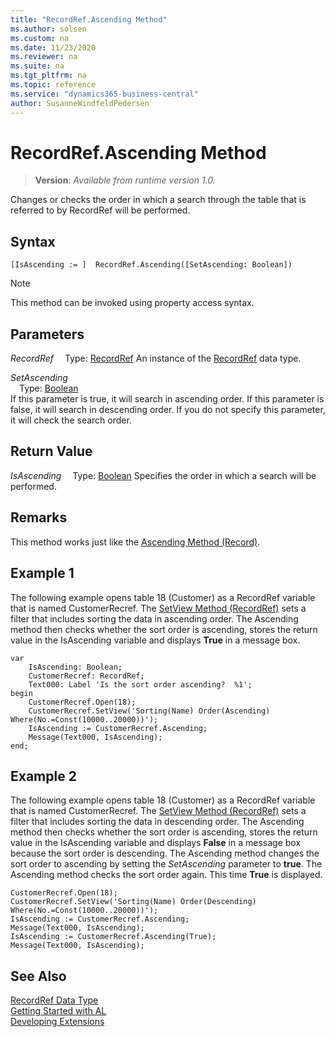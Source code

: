 ```yaml
---
title: "RecordRef.Ascending Method"
ms.author: solsen
ms.custom: na
ms.date: 11/23/2020
ms.reviewer: na
ms.suite: na
ms.tgt_pltfrm: na
ms.topic: reference
ms.service: "dynamics365-business-central"
author: SusanneWindfeldPedersen
---
```

[//]: # (START>DO_NOT_EDIT)
[//]: # (IMPORTANT:Do not edit any of the content between here and the END>DO_NOT_EDIT.)
[//]: # (Any modifications should be made in the .xml files in the ModernDev repo.)
# RecordRef.Ascending Method
> **Version**: _Available from runtime version 1.0._

Changes or checks the order in which a search through the table that is referred to by RecordRef will be performed.


## Syntax
```
[IsAscending := ]  RecordRef.Ascending([SetAscending: Boolean])
```
> [!NOTE]
> This method can be invoked using property access syntax.
## Parameters
*RecordRef*
&emsp;Type: [RecordRef](recordref-data-type.md)
An instance of the [RecordRef](recordref-data-type.md) data type.

*SetAscending*  
&emsp;Type: [Boolean](../boolean/boolean-data-type.md)  
If this parameter is true, it will search in ascending order. If this parameter is false, it will search in descending order. If you do not specify this parameter, it will check the search order.  


## Return Value
*IsAscending*
&emsp;Type: [Boolean](../boolean/boolean-data-type.md)
Specifies the order in which a search will be performed.


[//]: # (IMPORTANT: END>DO_NOT_EDIT)

## Remarks  
 This method works just like the [Ascending Method \(Record\)](../../methods/devenv-ascending-method-record.md).  
  
## Example 1

 The following example opens table 18 \(Customer\) as a RecordRef variable that is named CustomerRecref. The [SetView Method (RecordRef)](recordref-setview-method.md) sets a filter that includes sorting the data in ascending order. The Ascending method then checks whether the sort order is ascending, stores the return value in the IsAscending variable and displays **True** in a message box. 
    
  
```al
var
    IsAscending: Boolean;
    CustomerRecref: RecordRef;
    Text000: Label 'Is the sort order ascending?  %1';
begin
    CustomerRecref.Open(18);  
    CustomerRecref.SetView('Sorting(Name) Order(Ascending) Where(No.=Const(10000..20000))');  
    IsAscending := CustomerRecref.Ascending;  
    Message(Text000, IsAscending);  
end;
```  
  
## Example 2

 The following example opens table 18 \(Customer\) as a RecordRef variable that is named CustomerRecref. The [SetView Method (RecordRef)](recordref-setview-method.md) sets a filter that includes sorting the data in descending order. The Ascending method then checks whether the sort order is ascending, stores the return value in the IsAscending variable and displays **False** in a message box because the sort order is descending. The Ascending method changes the sort order to ascending by setting the *SetAscending* parameter to **true**. The Ascending method checks the sort order again. This time **True** is displayed.  
  
```al
CustomerRecref.Open(18);  
CustomerRecref.SetView('Sorting(Name) Order(Descending) Where(No.=Const(10000..20000))');  
IsAscending := CustomerRecref.Ascending;  
Message(Text000, IsAscending);  
IsAscending := CustomerRecref.Ascending(True);  
Message(Text000, IsAscending);  
```  
  

## See Also
[RecordRef Data Type](recordref-data-type.md)  
[Getting Started with AL](../../devenv-get-started.md)  
[Developing Extensions](../../devenv-dev-overview.md)